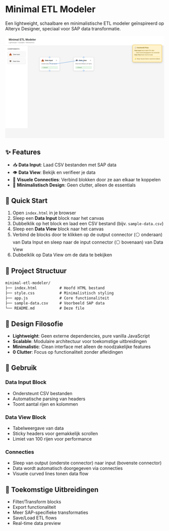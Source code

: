 # Minimal ETL Modeler

Een lightweight, schaalbare en minimalistische ETL modeler geïnspireerd op Alteryx Designer, speciaal voor SAP data transformatie.

![Example ETL Flow](screenshot-example-flow.png)

## ✨ Features

- 📥 **Data Input**: Laad CSV bestanden met SAP data
- 👁️ **Data View**: Bekijk en verifieer je data
- 🔗 **Visuele Connecties**: Verbind blokken door ze aan elkaar te koppelen
- 🎯 **Minimalistisch Design**: Geen clutter, alleen de essentials

## 🚀 Quick Start

1. Open `index.html` in je browser
2. Sleep een **Data Input** block naar het canvas
3. Dubbelklik op het block en laad een CSV bestand (bijv. `sample-data.csv`)
4. Sleep een **Data View** block naar het canvas
5. Verbind de blocks door te klikken op de output connector (⚪ onderaan) van Data Input en sleep naar de input connector (⚪ bovenaan) van Data View
6. Dubbelklik op Data View om de data te bekijken

## 📁 Project Structuur

```
minimal-etl-modeler/
├── index.html          # Hoofd HTML bestand
├── style.css           # Minimalistisch styling
├── app.js              # Core functionaliteit
├── sample-data.csv     # Voorbeeld SAP data
└── README.md           # Deze file
```

## 🎨 Design Filosofie

- **Lightweight**: Geen externe dependencies, pure vanilla JavaScript
- **Scalable**: Modulaire architectuur voor toekomstige uitbreidingen
- **Minimalistic**: Clean interface met alleen de noodzakelijke features
- **0 Clutter**: Focus op functionaliteit zonder afleidingen

## 🔧 Gebruik

### Data Input Block
- Ondersteunt CSV bestanden
- Automatische parsing van headers
- Toont aantal rijen en kolommen

### Data View Block
- Tabelweergave van data
- Sticky headers voor gemakkelijk scrollen
- Limiet van 100 rijen voor performance

### Connecties
- Sleep van output (onderste connector) naar input (bovenste connector)
- Data wordt automatisch doorgegeven via connecties
- Visuele curved lines tonen data flow

## 📝 Toekomstige Uitbreidingen

- Filter/Transform blocks
- Export functionaliteit
- Meer SAP-specifieke transformaties
- Save/Load ETL flows
- Real-time data preview